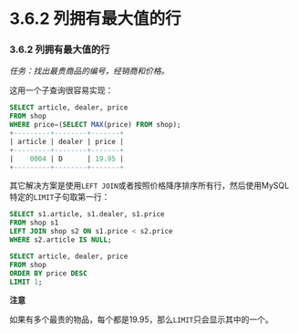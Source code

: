 # 3.6.2 列拥有最大值的行

### 3.6.2 列拥有最大值的行

*任务：找出最贵商品的编号，经销商和价格。*

这用一个子查询很容易实现：
```SQL
SELECT article, dealer, price
FROM shop
WHERE price=(SELECT MAX(price) FROM shop);
+---------+--------+-------+
| article | dealer | price |
+---------+--------+-------+
|    0004 | D      | 19.95 |
+---------+--------+-------+
```
其它解决方案是使用`LEFT JOIN`或者按照价格降序排序所有行，然后使用MySQL特定的`LIMIT`子句取第一行：
```SQL
SELECT s1.article, s1.dealer, s1.price
FROM shop s1
LEFT JOIN shop s2 ON s1.price < s2.price
WHERE s2.article IS NULL;

SELECT article, dealer, price
FROM shop
ORDER BY price DESC
LIMIT 1;
```

**注意**

如果有多个最贵的物品，每个都是19.95，那么`LIMIT`只会显示其中的一个。
